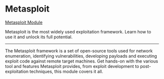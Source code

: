 # Metasploit

[Metasploit Module](https://tryhackme.com/module/metasploit)

Metasploit is the most widely used exploitation framework. Learn how to use it and unlock its full potential.

---

The Metasploit framework is a set of open-source tools used for network enumeration, identifying vulnerabilities, developing payloads and executing exploit code against remote target machines. Get hands-on with the various tool and features Metasploit provides, from exploit development to post-exploitation techniques, this module covers it all.
